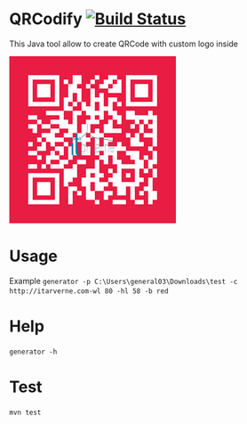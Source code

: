 # QRCodify [![Build Status](https://travis-ci.org/itarverne/qrcodify.svg?branch=master)](https://travis-ci.org/itarverne/qrcodify)

This Java tool allow to create QRCode with custom logo inside

![ITArverne QRCOde](https://raw.githubusercontent.com/itarverne/qrcodify/master/src/test/java/com/itarverne/qrcode/qDgq8MVrT.png)

# Usage 
Example
```generator -p C:\Users\general03\Downloads\test -c http://itarverne.com-wl 80 -hl 58 -b red```

# Help

```generator -h```

# Test
```mvn test```